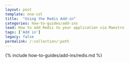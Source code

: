 ```yaml
---
layout: post
template: one-col
title:  "Using the Redis Add-in"
categories: how-to-guides/add-ins
lead: How to add Redis to your application via Maestro
tags: ['Add in']
legacy: false
permalink: /:collection/:path
---
```



{% include how-to-guides/add-ins/redis.md %}